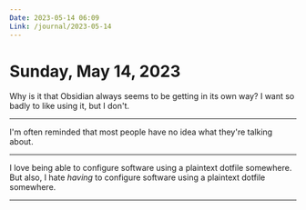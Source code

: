 ```yaml
---
Date: 2023-05-14 06:09
Link: /journal/2023-05-14
---
```


# Sunday, May 14, 2023

Why is it that Obsidian always seems to be getting in its own way? I want so badly to like using it, but I don't.

---

I'm often reminded that most people have no idea what they're talking about.

---

I love being able to configure software using a plaintext dotfile somewhere. But also, I hate _having_ to configure software using a plaintext dotfile somewhere.

---


